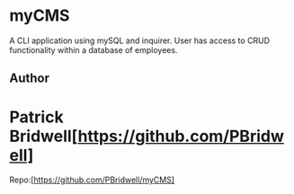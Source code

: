 # myCMS

A CLI application using mySQL and inquirer. User has access to CRUD functionality within a database of employees. 

## Author 
Patrick Bridwell[https://github.com/PBridwell]
===============================================
Repo:[https://github.com/PBridwell/myCMS]